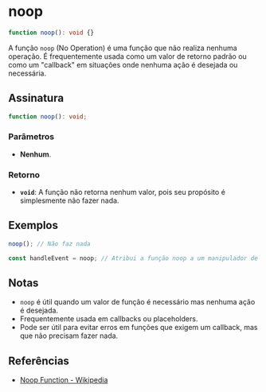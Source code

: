 # noop

```typescript
function noop(): void {}
```

A função `noop` (No Operation) é uma função que não realiza nenhuma operação. É frequentemente usada como um valor de retorno padrão ou como um "callback" em situações onde nenhuma ação é desejada ou necessária.

## Assinatura

```typescript
function noop(): void;
```

### Parâmetros

- **Nenhum**.

### Retorno

- **`void`**: A função não retorna nenhum valor, pois seu propósito é simplesmente não fazer nada.

## Exemplos

```typescript
noop(); // Não faz nada

const handleEvent = noop; // Atribui a função noop a um manipulador de evento
```

## Notas

- `noop` é útil quando um valor de função é necessário mas nenhuma ação é desejada.
- Frequentemente usada em callbacks ou placeholders.
- Pode ser útil para evitar erros em funções que exigem um callback, mas que não precisam fazer nada.

## Referências

- [Noop Function - Wikipedia](https://en.wikipedia.org/wiki/NOP)